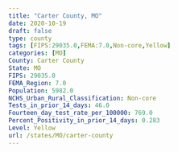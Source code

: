 ```yaml
---
title: "Carter County, MO"
date: 2020-10-19
draft: false
type: county
tags: [FIPS:29035.0,FEMA:7.0,Non-core,Yellow]
categories: [MO]
County: Carter County
State: MO
FIPS: 29035.0
FEMA_Region: 7.0
Population: 5982.0
NCHS_Urban_Rural_Classification: Non-core
Tests_in_prior_14_days: 46.0
Fourteen_day_test_rate_per_100000: 769.0
Percent_Positivity_in_prior_14_days: 0.283
Level: Yellow
url: /states/MO/carter-county
---
```



